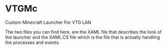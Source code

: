 VTGMc
=====

Custom Minecraft Launcher For VTG LAN

The two files you can find here, are the XAML file that describes the look of the launcher and the XAML.CS file which is the file that is actually handling the processes and events.
